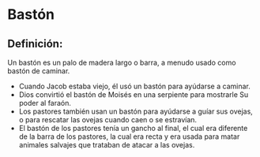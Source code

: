 # Bastón

## Definición: 

Un bastón es un palo de madera largo o barra, a menudo usado como bastón de caminar.

* Cuando Jacob estaba viejo, él usó un bastón para ayúdarse a caminar.
* Dios convirtió el bastón de Moisés en una serpiente para mostrarle Su poder al faraón.
* Los pastores también usan un bastón para ayúdarse a guíar sus ovejas, o para rescatar las ovejas cuando caen o se estravían.
* El bastón de los pastores tenía un gancho al final, el cual era diferente de la barra de los pastores, la cual era recta y era usada para matar animales salvajes que trataban de atacar a las ovejas.

